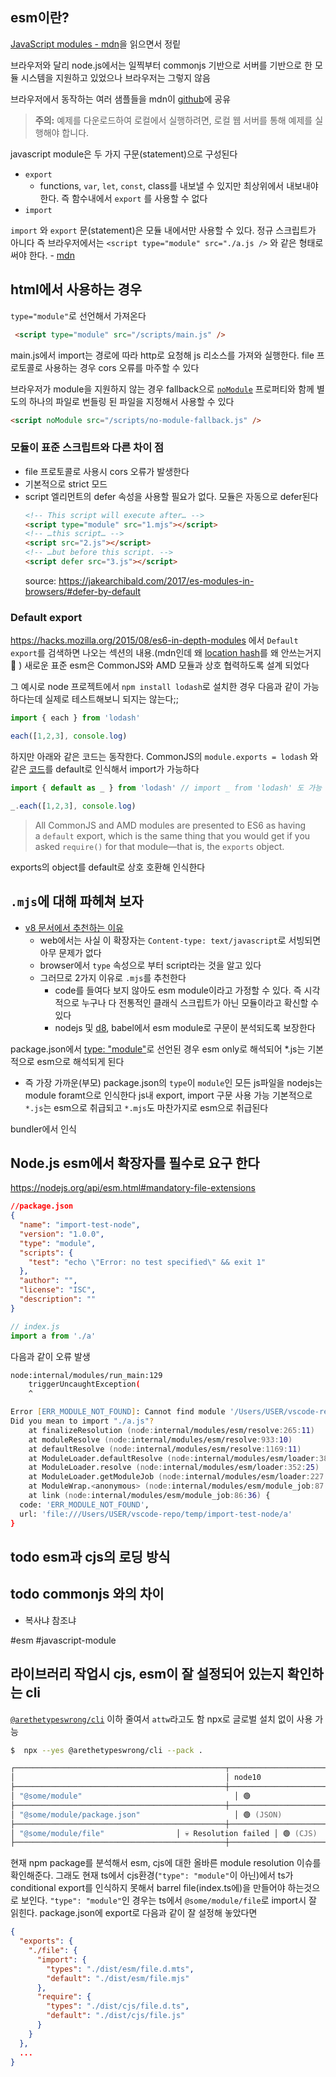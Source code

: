 ## esm이란?
[JavaScript modules - mdn](https://developer.mozilla.org/ko/docs/Web/JavaScript/Guide/Modules)을 읽으면서 정맅

브라우저와 달리 node.js에서는 일찍부터 commonjs 기반으로 서버를 기반으로 한 모듈 시스템을 지원하고 있었으나 브라우저는 그렇지 않음

브라우저에서 동작하는 여러 샘플들을 mdn이 [github](https://github.com/mdn/js-examples/tree/main)에 공유
> **주의:** 예제를 다운로드하여 로컬에서 실행하려면, 로컬 웹 서버를 통해 예제를 실행해야 합니다.

javascript module은 두 가지 구문(statement)으로 구성된다
- `export`
	- functions, `var`, `let`, `const`, class를 내보낼 수 있지만 최상위에서 내보내야 한다. 즉 함수내에서 `export` 를 사용할 수 없다
- `import`

`import` 와 `export` 문(statement)은 모듈 내에서만 사용할 수 있다. 정규 스크립트가 아니다
즉 브라우저에서는 `<script type="module" src="./a.js />` 와 같은 형태로 써야 한다. - [mdn](https://developer.mozilla.org/ko/docs/Web/JavaScript/Guide/Modules#applying_the_module_to_your_html)

##  html에서 사용하는 경우
`type="module"`로 선언해서 가져온다
```html
 <script type="module" src="/scripts/main.js" />
```
main.js에서 import는 경로에 따라 http로 요청해 js 리소스를 가져와 실행한다. file 프로토콜로 사용하는 경우 cors 오류를 마주할 수 있다

브라우저가 module을 지원하지 않는 경우 fallback으로 [`noModule`](https://developer.mozilla.org/en-US/docs/Web/API/HTMLScriptElement/noModule) 프로퍼티와 함께 별도의 하나의 파일로 번들링 된 파일을 지정해서 사용할 수 있다
```html
<script noModule src="/scripts/no-module-fallback.js" />
```

###  모듈이 표준 스크립트와 다른 차이 점
- file 프로토콜로 사용시 cors 오류가 발생한다
- 기본적으로 strict 모드
- script 엘리먼트의 defer 속성을 사용할 필요가 없다. 모듈은 자동으로 defer된다
	```html
	<!-- This script will execute after… -->
	<script type="module" src="1.mjs"></script>
	<!-- …this script… -->
	<script src="2.js"></script>
	<!-- …but before this script. -->
	<script defer src="3.js"></script>
	```
	source: https://jakearchibald.com/2017/es-modules-in-browsers/#defer-by-default
###  Default export
https://hacks.mozilla.org/2015/08/es6-in-depth-modules 에서 `Default export`를 검색하면 나오는 섹션의 내용.(mdn인데 왜 [location hash](https://developer.mozilla.org/en-US/docs/Web/API/Location/hash)를 왜 안쓰는거지🤔 )
새로운 표준 esm은 CommonJS와 AMD 모듈과 상호 협력하도록 설계 되었다

그 예시로 node 프로젝트에서  `npm install lodash`로 설치한 경우 다음과 같이 가능하다는데 실제로 테스트해보니 되지는 않는다;;

```js
import { each } from 'lodash'

each([1,2,3], console.log)
```

하지만 아래와 같은 코드는 동작한다. CommonJS의 `module.exports = lodash` 와 같은 [코드](https://github.com/lodash/lodash/blob/f299b52f39486275a9e6483b60a410e06520c538/dist/lodash.js#L17201)를 default로 인식해서 import가 가능하다

```js
import { default as _ } from 'lodash' // import _ from 'lodash' 도 가능

_.each([1,2,3], console.log)
```

> All CommonJS and AMD modules are presented to ES6 as having a `default` export, which is the same thing that you would get if you asked `require()` for that module—that is, the `exports` object.

exports의 object를 default로 상호 호환해 인식한다

## `.mjs`에 대해 파헤쳐 보자
- [v8 문서에서 추천하는 이유](https://v8.dev/features/modules#mjs)
	- web에서는 사실 이 확장자는 `Content-type: text/javascript`로 서빙되면 아무 문제가 없다
	- browser에서 `type` 속성으로 부터 script라는 것을 알고 있다
	- 그러므로 2가지 이유로 `.mjs`를 추천한다
		- code를 들여다 보지 않아도 esm module이라고 가정할 수 있다. 즉 시각적으로 누구나 다 전통적인 클래식 스크립트가 아닌 모듈이라고 확신할 수 있다
		- nodejs 및 [d8](https://v8.dev/docs/d8), babel에서 esm module로 구문이 분석되도록 보장한다


package.json에서 [type: "module"](https://nodejs.org/api/packages.html#type)로  선언된 경우 esm only로 해석되어 *.js는 기본적으로 esm으로 해석되게 된다
- 즉 가장 가까운(부모) package.json의 `type`이 `module`인 모든 js파일을 nodejs는 module foramt으로 인식한다
 js내 export, import 구문 사용 가능
기본적으로 `*.js`는 esm으로 취급되고 `*.mjs`도 마찬가지로 esm으로 취급된다

bundler에서 인식

## Node.js esm에서 확장자를 필수로 요구 한다
https://nodejs.org/api/esm.html#mandatory-file-extensions

```json
//package.json
{
  "name": "import-test-node",
  "version": "1.0.0",
  "type": "module",
  "scripts": {
    "test": "echo \"Error: no test specified\" && exit 1"
  },
  "author": "",
  "license": "ISC",
  "description": ""
}
```

```js
// index.js
import a from './a'
```

다음과 같이 오류 발생
```zsh
node:internal/modules/run_main:129
    triggerUncaughtException(
    ^

Error [ERR_MODULE_NOT_FOUND]: Cannot find module '/Users/USER/vscode-repo/temp/import-test-node/a' imported from /Users/USER/vscode-repo/temp/import-test-node/import.js
Did you mean to import "./a.js"?
    at finalizeResolution (node:internal/modules/esm/resolve:265:11)
    at moduleResolve (node:internal/modules/esm/resolve:933:10)
    at defaultResolve (node:internal/modules/esm/resolve:1169:11)
    at ModuleLoader.defaultResolve (node:internal/modules/esm/loader:383:12)
    at ModuleLoader.resolve (node:internal/modules/esm/loader:352:25)
    at ModuleLoader.getModuleJob (node:internal/modules/esm/loader:227:38)
    at ModuleWrap.<anonymous> (node:internal/modules/esm/module_job:87:39)
    at link (node:internal/modules/esm/module_job:86:36) {
  code: 'ERR_MODULE_NOT_FOUND',
  url: 'file:///Users/USER/vscode-repo/temp/import-test-node/a'
}
```


## todo esm과 cjs의 로딩 방식

## todo commonjs 와의 차이
- 복사냐 참조냐

#esm #javascript-module

## 라이브러리 작업시 cjs, esm이 잘 설정되어 있는지 확인하는 cli
[`@arethetypeswrong/cli`](https://www.npmjs.com/package/@arethetypeswrong/cli) 이하 줄여서 `attw`라고도 함
npx로 글로벌 설치 없이 사용 가능

```zsh
$  npx --yes @arethetypeswrong/cli --pack .

┌───────────────────────────────────────────────┬──────────────────────┬───────────────────┬───────────────────┬───────────┐
│                                               │ node10               │ node16 (from CJS) │ node16 (from ESM) │ bundler   │
├───────────────────────────────────────────────┼──────────────────────┼───────────────────┼───────────────────┼───────────┤
│ "@some/module"                                  │ 🟢                   │ 🟢 (CJS)          │ 🟢 (ESM)          │ 🟢        │
├───────────────────────────────────────────────┼──────────────────────┼───────────────────┼───────────────────┼───────────┤
│ "@some/module/package.json"                     │ 🟢 (JSON)            │ 🟢 (JSON)         │ 🟢 (JSON)         │ 🟢 (JSON) │
├───────────────────────────────────────────────┼──────────────────────┼───────────────────┼───────────────────┼───────────┤
│ "@some/module/file"                │ 💀 Resolution failed │ 🟢 (CJS)          │ 🟢 (ESM)          │ 🟢        │
├───────────────────────────────────────────────┼──────────────────────┼───────────────────┼───────────────────┼───────────┤
```

현재 npm package를 분석해서 esm, cjs에 대한 올바른 module resolution 이슈를 확인해준다.
그래도 현재 ts에서 cjs환경(`"type": "module"`이 아닌)에서 ts가 conditional export를 인식하지 못해서 barrel file(index.ts에)을 만들어야 하는것으로 보인다.
`"type": "module"`인 경우는 ts에서 `@some/module/file`로 import시 잘 읽힌다. package.json에 export로 다음과 같이 잘 설정해 놓았다면

```package.json
{
  "exports": {
    "./file": {
      "import": {
        "types": "./dist/esm/file.d.mts",
        "default": "./dist/esm/file.mjs"
      },
      "require": {
        "types": "./dist/cjs/file.d.ts",
        "default": "./dist/cjs/file.js"
      }
    }
  },
  ...
}
```
